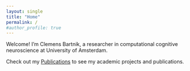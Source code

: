 ```yaml
---
layout: single
title: "Home"
permalink: /
#author_profile: true
---
```


Welcome! I’m Clemens Bartnik, a researcher in computational cognitive neuroscience at University of Amsterdam.

Check out my [Publications](/publications/) to see my academic projects and publications.